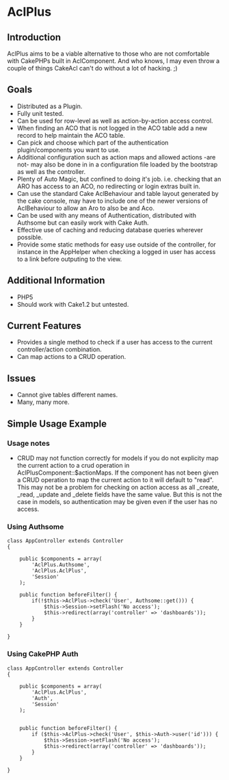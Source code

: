 # AclPlus

## Introduction
AclPlus aims to be a viable alternative to those who are not comfortable with
CakePHPs built in AclComponent. And who knows, I may even throw a couple of things
CakeAcl can't do without a lot of hacking. ;)

## Goals
 * Distributed as a Plugin.
 * Fully unit tested.
 * Can be used for row-level as well as action-by-action access control.
 * When finding an ACO that is not logged in the ACO table add a new record to help
   maintain the ACO table.
 * Can pick and choose which part of the authentication plugin/components you want to use.
 * Additional configuration such as action maps and allowed actions -are not- may also be done in
   in a configuration file loaded by the bootstrap as well as the controller.
 * Plenty of Auto Magic, but confined to doing it's job. i.e. checking that an ARO
   has access to an ACO, no redirecting or login extras built in.
 * Can use the standard Cake AclBehaviour and table layout generated by the cake console, may
   have to include one of the newer versions of AclBehaviour to allow an Aro to also be
   and Aco.
 * Can be used with any means of Authentication, distributed with Authsome but can easily work
   with Cake Auth.
 * Effective use of caching and reducing database queries wherever possible.
 * Provide some static methods for easy use outside of the controller, for instance
   in the AppHelper when checking a logged in user has access to a link before outputing
   to the view.

## Additional Information
 * PHP5
 * Should work with Cake1.2 but untested.

## Current Features
 * Provides a single method to check if a user has access to the current controller/action combination.
 * Can map actions to a CRUD operation.

## Issues
 * Cannot give tables different names.
 * Many, many more.

## Simple Usage Example

### Usage notes
 * CRUD may not function correctly for models if you do not explicity map the current action to a crud
   operation in AclPlusComponent::$actionMaps. If the component has not been given a CRUD operation
   to map the current action to it will default to "read". This may not be a problem for checking
   on action access as all _create, _read, _update and _delete fields have the same value. But this is
   not the case in models, so authentication may be given even if the user has no access.

### Using Authsome

    class AppController extends Controller
    {

        public $components = array(
            'AclPlus.Authsome',
            'AclPlus.AclPlus',
            'Session'
        );

        public function beforeFilter() {
            if(!$this->AclPlus->check('User', Authsome::get())) {
                $this->Session->setFlash('No access');
                $this->redirect(array('controller' => 'dashboards'));
            }
        }

    }

### Using CakePHP Auth

    class AppController extends Controller
    {

        public $components = array(
            'AclPlus.AclPlus',
            'Auth',
            'Session'
        );


        public function beforeFilter() {
            if ($this->AclPlus->check('User', $this->Auth->user('id'))) {
                $this->Session->setFlash('No access');
                $this->redirect(array('controller' => 'dashboards'));
            }
        }

    }